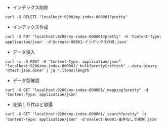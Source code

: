- インデックス削除

```
curl -X DELETE "localhost:9200/my-index-000001?pretty"
```

- インデックス作成

```
curl -X PUT "localhost:9200/my-index-000001?pretty" -H 'Content-Type: application/json' -d'@create-00001-インデックス作成.json'
```


- データ投入

```
curl -s -X POST -H "Content-Type: application/json" "localhost:9200/my-index-000001/_bulk?pretty&refresh" --data-binary "@test.json.done" | jq '.items|length'
```

- データ型確認

```
curl -X GET "localhost:9200/my-index-000001/_mapping?pretty" -H 'Content-Type: application/json'
```

- 先頭１０件ほど取得

```
curl -X GET "localhost:9200/my-index-000001/_search?pretty" -H 'Content-Type: application/json' -d'@select-00001-条件なしで検索.json'
```
